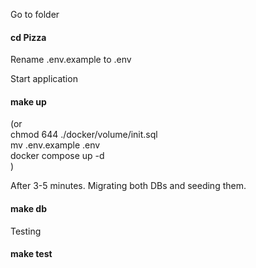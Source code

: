 
Go to folder  
#### cd Pizza
Rename .env.example to .env

Start application
#### make up
(or  
chmod 644 ./docker/volume/init.sql  
mv .env.example .env  
docker compose up -d  
)

After 3-5 minutes. Migrating both DBs and seeding them.
#### make db

Testing
#### make test
